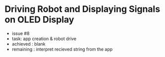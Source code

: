 # Driving Robot and Displaying Signals on OLED Display
- issue #8
- task: app creation & robot drive
- achieved : blank
- remaining : interpret recieved string from the app